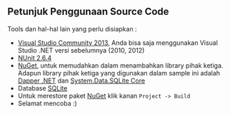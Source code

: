 ## Petunjuk Penggunaan Source Code

Tools dan hal-hal lain yang perlu disiapkan :

* [Visual Studio Community 2013]( http://www.visualstudio.com/en-us/downloads/download-visual-studio-vs#d-community), Anda bisa saja menggunakan Visual Studio .NET versi sebelumnya (2010, 2012)
* [NUnit 2.6.4](https://github.com/nunit/nunitv2/releases/2.6.4)
* [NuGet](http://coding4ever.net/blog/categories/nuget/), untuk memudahkan dalam menambahkan library pihak ketiga. Adapun library pihak ketiga yang digunakan dalam sample ini adalah [Dapper .NET](http://coding4ever.net/blog/categories/dapper-net/) dan [System.Data.SQLite Core](http://www.nuget.org/packages/System.Data.SQLite.Core/)
* Database [SQLite](http://www.sqlite.org/)
* Untuk merestore paket [NuGet](http://coding4ever.net/blog/categories/nuget/) klik kanan `Project -> Build`
* Selamat mencoba :)